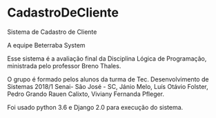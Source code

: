 # CadastroDeCliente
Sistema de Cadastro de Cliente

A equipe Beterraba System

Esse sistema é a avaliação final da Disciplina Lógica de Programação, ministrada pelo professor Breno Thales.

O grupo é formado pelos alunos da turma de Tec. Desenvolvimento de Sistemas 2018/1 Senai- São José - SC, Jánio Melo, Luís Otávio Folster, Pedro Grando Rauen Calixto,
Viviany Fernanda Pfleger.

Foi usado python 3.6 e Django 2.0 para execução do sistema.
